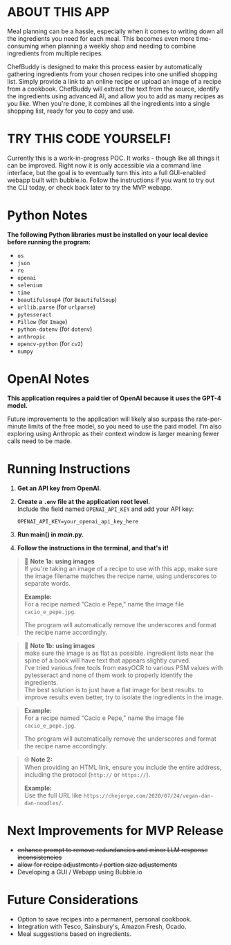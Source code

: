 # ABOUT THIS APP
Meal planning can be a hassle, especially when it comes to writing down all the ingredients you need for each meal. This becomes even more time-consuming when planning a weekly shop and needing to combine ingredients from multiple recipes.

ChefBuddy is designed to make this process easier by automatically gathering ingredients from your chosen recipes into one unified shopping list. Simply provide a link to an online recipe or upload an image of a recipe from a cookbook. ChefBuddy will extract the text from the source, identify the ingredients using advanced AI, and allow you to add as many recipes as you like. When you're done, it combines all the ingredients into a single shopping list, ready for you to copy and use.

# TRY THIS CODE YOURSELF!
Currently this is a work-in-progress POC.  It works - though like all things it can be improved.  Right now it is only accessible via a command line interface, but the goal is to eventually turn this into a full GUI-enabled webapp built with bubble.io.  Follow the instructions if you want to try out the CLI today, or check back later to try the MVP webapp.

# Python Notes

**The following Python libraries must be installed on your local device before running the program:**

- `os`
- `json`
- `re`
- `openai`
- `selenium`
- `time`
- `beautifulsoup4` (for `BeautifulSoup`)
- `urllib.parse` (for `urlparse`)
- `pytesseract`
- `Pillow` (for `Image`)
- `python-dotenv` (for `dotenv`)
- `anthropic`
- `opencv-python` (for `cv2`)
- `numpy`

# OpenAI Notes

**This application requires a paid tier of OpenAI because it uses the GPT-4 model.**

Future improvements to the application will likely also surpass the rate-per-minute limits of the free model, so you need to use the paid model.  I'm also exploring using Anthropic as their context window is larger meaning fewer calls need to be made.

# Running Instructions

1. **Get an API key from OpenAI.**
   
2. **Create a `.env` file at the application root level.**  
   Include the field named `OPENAI_API_KEY` and add your API key:
   ```plaintext
   OPENAI_API_KEY=your_openai_api_key_here
3. **Run main() in _main_.py.**

4. **Follow the instructions in the terminal, and that's it!**

> 📝 **Note 1a: using images**  
> If you're taking an image of a recipe to use with this app, make sure the image filename matches the recipe name, using underscores to separate words.  
>  
> **Example:**  
> For a recipe named "Cacio e Pepe," name the image file `cacio_e_pepe.jpg`.  
>  
> The program will automatically remove the underscores and format the recipe name accordingly.

> 📝 **Note 1b: using images**  
> make sure the image is as flat as possible.  ingredient lists near the spine of a book will have text that appears slightly curved.   
> I've tried various free tools from easyOCR to various PSM values with pytesseract and none of them work to properly identify the ingredients.  
> The best solution is to just have a flat image for best results.
> to improve results even better, try to isolate the ingredients in the image.

> **Example:**  
> For a recipe named "Cacio e Pepe," name the image file `cacio_e_pepe.jpg`.  
>  
> The program will automatically remove the underscores and format the recipe name accordingly.

> 🌐 **Note 2:**  
> When providing an HTML link, ensure you include the entire address, including the protocol (`http://` or `https://`).  
>  
> **Example:**  
> Use the full URL like `https://chejorge.com/2020/07/24/vegan-dan-dan-noodles/`.


# Next Improvements for MVP Release

- ~~enhance prompt to remove redundancies and minor LLM response inconsistencies~~
- ~~allow for recipe adjustments / portion size adjustements~~
- Developing a GUI / Webapp using Bubble.io

# Future Considerations

- Option to save recipes into a permanent, personal cookbook.
- Integration with Tesco, Sainsbury's, Amazon Fresh, Ocado.
- Meal suggestions based on ingredients.
